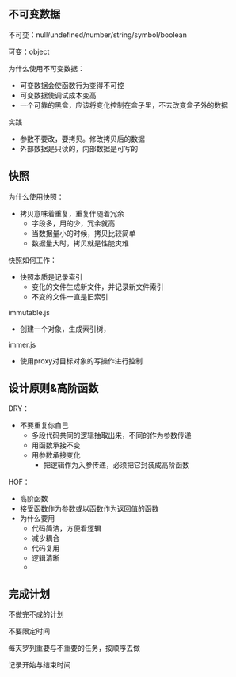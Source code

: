 ## 不可变数据

不可变：null/undefined/number/string/symbol/boolean

可变：object

为什么使用不可变数据：

- 可变数据会使函数行为变得不可控
- 可变数据使调试成本变高
- 一个可靠的黑盒，应该将变化控制在盒子里，不去改变盒子外的数据

实践

- 参数不要改，要拷贝。修改拷贝后的数据
- 外部数据是只读的，内部数据是可写的

## 快照

为什么使用快照：

- 拷贝意味着重复，重复伴随着冗余
  - 字段多，用的少，冗余就高
  - 当数据量小的时候，拷贝比较简单
  - 数据量大时，拷贝就是性能灾难

快照如何工作：

- 快照本质是记录索引
  - 变化的文件生成新文件，并记录新文件索引
  - 不变的文件一直是旧索引

immutable.js

- 创建一个对象，生成索引树，

immer.js

- 使用proxy对目标对象的写操作进行控制

## 设计原则&高阶函数

DRY：

- 不要重复你自己
  - 多段代码共同的逻辑抽取出来，不同的作为参数传递
  - 用函数承接不变
  - 用参数承接变化
    - 把逻辑作为入参传递，必须把它封装成高阶函数

HOF：

- 高阶函数
- 接受函数作为参数或以函数作为返回值的函数
- 为什么要用
  - 代码简洁，方便看逻辑
  - 减少耦合
  - 代码复用
  - 逻辑清晰
  - 

## 完成计划

不做完不成的计划

不要限定时间

每天罗列重要与不重要的任务，按顺序去做

记录开始与结束时间